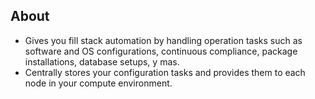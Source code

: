 
## About
- Gives you fill stack automation by handling operation tasks such as software and OS configurations, continuous compliance, package installations, database setups, y mas.
- Centrally stores your configuration tasks and provides them to each node in your compute environment.
